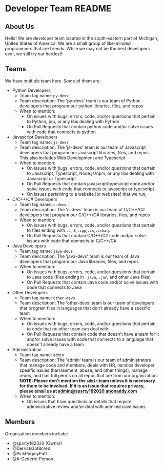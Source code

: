 # Developer Team README
## About Us
Hello! We are developer team located in the south-eastern part of Michigan, United States of America. We are a small group of like-minded programmers that are friends. While we may not be the best developers ever, we still try our hardest!
## Teams
We have multiple team here. Some of them are:
- Python Developers
  - Team tag name: `py-devs`
  - Team description: The 'py-devs' team is our team of Python developers that program our python libraries, files, and repos
  - When to mention:
    - On issues with bugs, errors, code, and/or questions that pertain to Python, pip, or any libs dealing with Python
    - On Pull Requests that contain python code and/or solve issues with code that connects to python
- Javascript Developers
  - Team tag name: `js-devs`
  - Team description: The 'js-devs' team is our team of Javascript developers that program our javascript libraries, files, and repos. This also includes Web Development and Typescript
  - When to mention:
    - On issues with bugs, errors, code, and/or questions that pertain to Javascript, Typescript, Node.js/npm, or any libs dealing with Javascript or Typescript
    - On Pull Requests that contain javascript/typescript code and/or solve issues with code that connects to javascript or typescript
    - On issues pertaining to a website [or websites] that we run, 
- C/C++/C# Developers
  - Team tag name: `c-devs`
  - Team description: The 'c-devs' team is our team of C/C++/C# developers that program our C/C++/C# libraries, files, and repos
  - When to mention:
    - On issues with bugs, errors, code, and/or questions that pertain to files ending with `.c`,`.h`,`.cpp`,`.cs`,`.csharp`
    - On Pull Requests that contain C/C++/C# code and/or solve issues with code that connects to C/C++/C#
- Java Developers
  - Team tag name: `java-devs`
  - Team description: The 'java-devs' team is our team of Java developers that program our Java libraries, files, and repos
  - When to mention:
    - On issues with bugs, errors, code, and/or questions that pertain to Java code (files ending in `.java`, `.jar`, and other Java files)
    - On Pull Requests that contain Java code and/or solve issues with code that connects to Java
- Other Developers
  - Team tag name: `other-devs`
  - Team description: The 'other-devs' team is our team of developers that program files in languages that don't already have a specific team
  - When to mention:
    - On issues with bugs, errors, code, and/or questions that pertain to code that no other team can deal with
    - On Pull Requests that contain code that doesn't have a team for it and/or solve issues with code that connects to a language that doesn't already have a team
- Administration
  - Team tag name: `admin`
  - Team description: The 'admin' team is our team of administrators that manage code and members, deals with HR, handles developer spesific issues (harrassment, abuse, and other things), manage repos, and has full perms on all repos that are from our organization. **NOTE: Please don't mention the `admin` team unless it is necessary for them to be involved. If it is an issue that requires privacy, please email us at [admin@sparty182020.anonaddy.com](mailto:admin@sparty182020.anonaddy.com)**
  - When to mention:
    - On issues that have questions or details that require administrative review and/or deal with administraive issues
## Members
Organization members include:
- @sparty182020 (Owner)
- @DerrickGotBored
- @PinkPygmyPuff
- @A-Generic-Person
